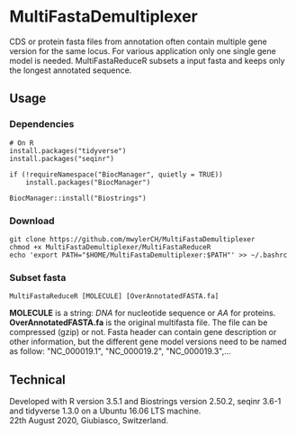# MultiFastaDemultiplexer

CDS or protein fasta files from annotation often contain multiple gene version for the same locus. For various application only one single gene model is needed. MultiFastaReduceR subsets a input fasta and keeps only the longest annotated sequence.

Usage
---------------

### Dependencies 
```
# On R
install.packages("tidyverse")
install.packages("seqinr")

if (!requireNamespace("BiocManager", quietly = TRUE))
    install.packages("BiocManager")

BiocManager::install("Biostrings")
```


### Download
```
git clone https://github.com/mwylerCH/MultiFastaDemultiplexer
chmod +x MultiFastaDemultiplexer/MultiFastaReduceR
echo 'export PATH="$HOME/MultiFastaDemultiplexer:$PATH"' >> ~/.bashrc
```

### Subset fasta
```
MultiFastaReduceR [MOLECULE] [OverAnnotatedFASTA.fa]
```
**MOLECULE** is a string: *DNA* for nucleotide sequence or *AA* for proteins.    
**OverAnnotatedFASTA.fa** is the original multifasta file. The file can be compressed (gzip) or not. Fasta header can contain gene description or other information, but the different gene model versions need to be named as follow: "NC_000019.1", "NC_000019.2", "NC_000019.3",...

Technical
---------------
Developed with R version 3.5.1 and Biostrings version 2.50.2, seqinr 3.6-1 and tidyverse 1.3.0 on a Ubuntu 16.06 LTS machine.      
22th August 2020, Giubiasco, Switzerland.
